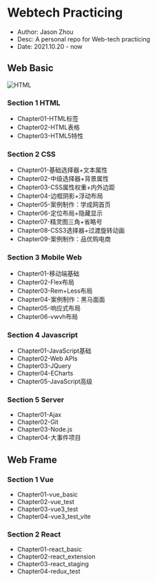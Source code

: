# Webtech Practicing
* Author: Jason Zhou
* Desc: A personal repo for Web-tech practicing
* Date: 2021.10.20 - now

## Web Basic
![HTML](https://dobsondev.com/wp-content/uploads/2017/05/html-featured-image.jpg)

### Section 1 HTML
- Chapter01-HTML标签
- Chapter02-HTML表格
- Chapter03-HTML5特性
### Section 2 CSS
- Chapter01-基础选择器+文本属性
- Chapter02-中级选择器+背景属性
- Chapter03-CSS属性权重+内外边距
- Chapter04-边框阴影+浮动布局
- Chapter05-案例制作：学成网首页
- Chapter06-定位布局+隐藏显示
- Chapter07-精灵图三角+省略号
- Chapter08-CSS3选择器+过渡旋转动画
- Chapter09-案例制作：品优购电商
### Section 3 Mobile Web
- Chapter01-移动端基础
- Chapter02-Flex布局
- Chapter03-Rem+Less布局
- Chapter04-案例制作：黑马面面
- Chapter05-响应式布局
- Chapter06-vwvh布局
### Section 4 Javascript
- Chapter01-JavaScript基础
- Chapter02-Web APIs
- Chapter03-JQuery
- Chapter04-ECharts
- Chapter05-JavaScript高级
### Section 5 Server
- Chapter01-Ajax
- Chapter02-Git
- Chapter03-Node.js
- Chapter04-大事件项目

## Web Frame

### Section 1 Vue
- Chapter01-vue_basic
- Chapter02-vue_test
- Chapter03-vue3_test
- Chapter04-vue3_test_vite

### Section 2 React
- Chapter01-react_basic
- Chapter02-react_extension
- Chapter03-react_staging
- Chapter04-redux_test